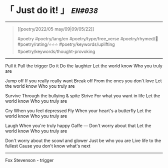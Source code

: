 # &#12300; Just do it! &#12301; *`EN#038`*

---

> [[poetry/2022/05 may/09|09/05/22]]
> 
> #poetry 
> #poetry/lang/en 
> #poetry/type/free_verse 
> #poetry/rhymed/🔴 
> #poetry/rating/⭐⭐⭐ 
> #poetry/keywords/uplifting #poetry/keywords/thought-provoking 

---

   Pull it
Pull the trigger
   Do it
Do the laughter
Let the world know
Who you truly are

   Jump off
If you really really want
   Break off
From the ones you don't love
Let the world know
   Who you truly are

   Survive
Through the bullying & spite
   Strive
For what you want in life
Let the world know
Who you truly are

   Cry
When you feel depressed
   Fly
When your heart's a butterfly
Let the world know
Who you truly are

   Laugh
When you're truly happy
   Gaffe —
Don't worry about that
Let the world know
Who you truly are


Don't worry about the scowl and glower
Just be who you are
Live life to the fullest
Cause you don't know what's next

---

Fox Stevenson - trigger